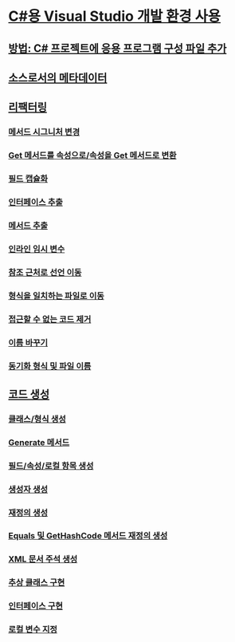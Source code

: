 # [C#용 Visual Studio 개발 환경 사용](using-the-visual-studio-development-environment-for-csharp.md)
## [방법: C# 프로젝트에 응용 프로그램 구성 파일 추가](how-to-add-an-application-configuration-file-to-a-csharp-project.md)
## [소스로서의 메타데이터](metadata-as-source.md)
## [리팩터링](refactoring-csharp.md)
### [메서드 시그니처 변경](refactoring/change-method-signature.md)
### [Get 메서드를 속성으로/속성을 Get 메서드로 변환](refactoring/convert-get-method-to-property.md)
### [필드 캡슐화](refactoring/encapsulate-field.md)
### [인터페이스 추출](refactoring/extract-interface.md)
### [메서드 추출](refactoring/extract-method.md)
### [인라인 임시 변수](refactoring/inline-temporary-variable.md)
### [참조 근처로 선언 이동](refactoring/move-declaration-near-reference.md)
### [형식을 일치하는 파일로 이동](refactoring/move-type-to-matching-file.md)
### [접근할 수 없는 코드 제거](refactoring/remove-unreachable-code.md)
### [이름 바꾸기](refactoring/rename.md)
### [동기화 형식 및 파일 이름](refactoring/sync-type-and-file.md)
## [코드 생성](code-generation-csharp.md)
### [클래스/형식 생성](code-generation/generate-class-type.md)
### [Generate 메서드](code-generation/generate-method.md)
### [필드/속성/로컬 항목 생성](code-generation/generate-field-property-local.md)
### [생성자 생성](code-generation/generate-constructor.md)
### [재정의 생성](code-generation/generate-override.md)
### [Equals 및 GetHashCode 메서드 재정의 생성](code-generation/generate-overrides.md)
### [XML 문서 주석 생성](code-generation/generate-xml-documentation-comments.md)
### [추상 클래스 구현](code-generation/implement-abstract-class.md)
### [인터페이스 구현](code-generation/implement-interface.md)
### [로컬 변수 지정](code-generation/introduce-local-variable.md)